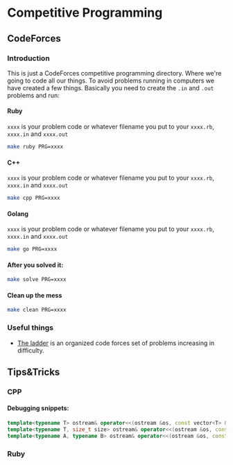 # Competitive Programming

## CodeForces

### Introduction

This is just a CodeForces competitive programming directory. Where we're going to code all our things. To avoid problems running in computers we have created a few things. Basically you need to create the `.in` and `.out` problems and run:

#### Ruby

`xxxx` is your problem code or whatever filename you put to your `xxxx.rb`, `xxxx.in` and `xxxx.out`

``` sh
make ruby PRG=xxxx
```


#### C++

`xxxx` is your problem code or whatever filename you put to your `xxxx.rb`, `xxxx.in` and `xxxx.out`

``` sh
make cpp PRG=xxxx
```

#### Golang

`xxxx` is your problem code or whatever filename you put to your `xxxx.rb`, `xxxx.in` and `xxxx.out`

``` sh
make go PRG=xxxx
```


#### After you solved it:

``` sh
make solve PRG=xxxx
```

#### Clean up the mess

``` sh
make clean PRG=xxxx
```


### Useful things

- [The ladder](https://a2oj.com/ladders) is an organized code forces set of problems increasing in difficulty.


## Tips&Tricks

### CPP

#### Debugging snippets:

``` c++
template<typename T> ostream& operator<<(ostream &os, const vector<T> &v) { os << '{'; string sep; for (const auto &x : v) os << sep << x, sep = ", "; return os << '}'; }
template<typename T, size_t size> ostream& operator<<(ostream &os, const array<T, size> &arr) { os << '{'; string sep; for (const auto &x : arr) os << sep << x, sep = ", "; return os << '}'; }
template<typename A, typename B> ostream& operator<<(ostream &os, const pair<A, B> &p) { return os << '(' << p.first << ", " << p.second << ')'; }
```

### Ruby
